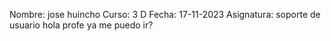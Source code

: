  Nombre: jose huincho
 Curso: 3 D
 Fecha: 17-11-2023
 Asignatura: soporte de usuario
 hola profe ya me puedo ir?